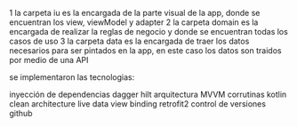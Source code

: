 1 la carpeta iu es la encargada de la parte visual de la app, donde se encuentran los view, viewModel y adapter
2 la carpeta domain es la encargada de realizar la reglas de negocio y donde se encuentran todas los casos de uso 
3 la carpeta data es la encargada de traer los datos necesarios para ser pintados en la app, en este caso los datos son traidos por medio de una API

se implementaron las tecnologias:

inyección de dependencias dagger hilt
arquitectura MVVM
corrutinas
kotlin
clean architecture
live data
view binding
retrofit2
control de versiones github
